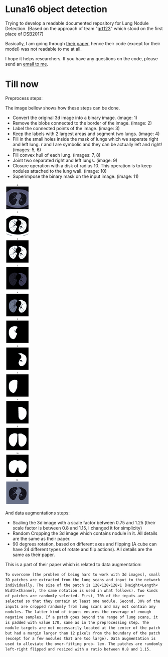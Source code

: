 # Luna16 object detection
Trying to develop a readable documented repository for Lung Nodule Detection. (Based on the approach of team "[grt123](https://github.com/lfz/DSB2017)" which stood on the first place of DSB2017)

Basically, I am going through [their paper](https://arxiv.org/abs/1711.08324), hence their code (except for their model) was not readable to me at all.

I hope it helps researchers.
If you have any questions on the code, please send an [email to me](mailto:s.mostafa.a96@gmail.com?subject=[GitHub]%20LUNA16%20grt123).
# Till now
Preprocess steps:

The image bellow shows how these steps can be done.

* Convert the original 3d image into a binary image. (image: 1)
* Remove the blobs connected to the border of the image. (image: 2)
* Label the connected points of the image. (image: 3)
* Keep the labels with 2 largest areas and segment two lungs. (image: 4)
* Fill in the small holes inside the mask of lungs which we seperate right and left lung. r and l are symbolic and they can be actually left and right! (images: 5, 6)
* Fill convex hull of each lung. (images: 7, 8)
* Joint two separated right and left lungs. (image: 9)
* Closure operation with a disk of radius 10. This operation is to keep nodules attached to the lung wall. (image: 10)
* Superimpose the binary mask on the input image. (image: 11)


![preprocess](./preprocess.png)

And data augmentations steps:

* Scaling the 3d image with a scale factor between 0.75 and 1.25 (their scale factor is between 0.8 and 1.15, I changed it for simplicity)
* Random Cropping the 3d image which contains nodule in it. All details are the same as their paper.
* 90 degrees rotation, based on different axes and flipping (A cube can have 24 different types of rotate and flip actions). All details are the same as their paper.

This is a part of their paper which is related to data augmentation:

`
To overcome [the problem of being hard to work with 3d images], small 3D patches are extracted from the lung scans and input to the network individually. The size of the patch is 128×128×128×1 (Height×Length× Width×Channel, the same notation is used in what follows). Two kinds of patches are randomly selected. First, 70% of the inputs are selected so that they contain at least one nodule. Second, 30% of the inputs are cropped randomly from lung scans and may not contain any nodules. The latter kind of inputs ensures the coverage of enough negative samples.
If a patch goes beyond the range of lung scans, it is padded with value 170, same as in the preprocessing step. The nodule targets are not necessarily located at the center of the patch but had a margin larger than 12 pixels from the boundary of the patch (except for a few nodules that are too large).
Data augmentation is used to alleviate the over-fitting prob- lem. The patches are randomly left-right flipped and resized with a ratio between 0.8 and 1.15. `
